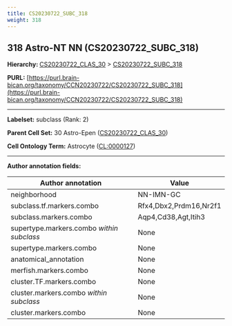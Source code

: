 ```yaml
---
title: CS20230722_SUBC_318
weight: 318
---
```

## 318 Astro-NT NN (CS20230722_SUBC_318)
<b>Hierarchy: </b>
[CS20230722_CLAS_30](../CS20230722_CLAS_30) >
[CS20230722_SUBC_318](../CS20230722_SUBC_318)

**PURL:** [https://purl.brain-bican.org/taxonomy/CCN20230722/CS20230722_SUBC_318](https://purl.brain-bican.org/taxonomy/CCN20230722/CS20230722_SUBC_318)

---


**Labelset:** subclass (Rank: 2)

**Parent Cell Set:** 30 Astro-Epen ([CS20230722_CLAS_30](../CS20230722_CLAS_30))



**Cell Ontology Term:**  Astrocyte ([CL:0000127](https://www.ebi.ac.uk/ols/ontologies/cl/terms?obo_id=CL:0000127)) 

[MARKER GENES.]: #


---

[TRANSFERRED ANNOTATIONS.]: #


[AUTHOR ANNOTATION FIELDS.]: #


**Author annotation fields:**

| Author annotation | Value |
|-------------------|-------|
|neighborhood|NN-IMN-GC|
|subclass.tf.markers.combo|Rfx4,Dbx2,Prdm16,Nr2f1|
|subclass.markers.combo|Aqp4,Cd38,Agt,Itih3|
|supertype.markers.combo _within subclass_|None|
|supertype.markers.combo|None|
|anatomical_annotation|None|
|merfish.markers.combo|None|
|cluster.TF.markers.combo|None|
|cluster.markers.combo _within subclass_|None|
|cluster.markers.combo|None|
